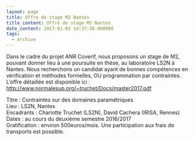```yaml
---
layout: page
title: Offre de stage M2 Nantes
title_content: Offre de stage M2 Nantes
date_content: 2017-01-03 14:37:38.000000
tags:
  - archive
---
```

  
Dans le cadre du projet ANR Coverif, nous proposons un stage de M2, pouvant
donner lieu à une poursuite en thèse, au laboratoire LS2N à Nantes. Nous
recherchons un candidat ayant de bonnes compétences en vérification et
méthodes formelles, OU programmation par contraintes. L’offre détaillée est
disponible ici :  
<http://www.normalesup.org/~truchet/Docs/master2017.pdf>  
  
Titre : Contraintes sur des domaines paramétriques  
Lieu : LS2N, Nantes  
Encadrants : Charlotte Truchet (LS2N), David Cachera (IRISA, Rennes)  
Dates : au cours du deuxième semestre 2016/2017  
Gratification : environ 500euros/mois. Une participation aux frais de
transports est possible.  

